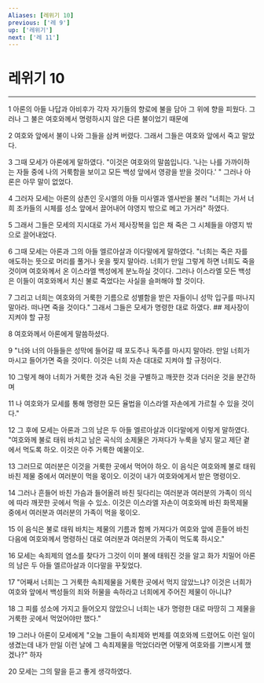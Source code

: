 ```yaml
---
Aliases: [레위기 10]
previous: ['레 9']
up: ['레위기']
next: ['레 11']
---
```

# 레위기 10

***


1 아론의 아들 나답과 아비후가 각자 자기들의 향로에 불을 담아 그 위에 향을 피웠다. 그러나 그 불은 여호와께서 명령하시지 않은 다른 불이었기 때문에 

2 여호와 앞에서 불이 나와 그들을 삼켜 버렸다. 그래서 그들은 여호와 앞에서 죽고 말았다. 

3 그때 모세가 아론에게 말하였다. "이것은 여호와의 말씀입니다. '나는 나를 가까이하는 자들 중에 나의 거룩함을 보이고 모든 백성 앞에서 영광을 받을 것이다.' " 그러나 아론은 아무 말이 없었다. 

4 그러자 모세는 아론의 삼촌인 웃시엘의 아들 미사엘과 엘사반을 불러 "너희는 가서 너희 조카들의 시체를 성소 앞에서 끌어내어 야영지 밖으로 메고 가거라" 하였다. 

5 그래서 그들은 모세의 지시대로 가서 제사장복을 입은 채 죽은 그 시체들을 야영지 밖으로 끌어내었다. 

6 그때 모세는 아론과 그의 아들 엘르아살과 이다말에게 말하였다. "너희는 죽은 자를 애도하는 뜻으로 머리를 풀거나 옷을 찢지 말아라. 너희가 만일 그렇게 하면 너희도 죽을 것이며 여호와께서 온 이스라엘 백성에게 분노하실 것이다. 그러나 이스라엘 모든 백성은 이들이 여호와께서 치신 불로 죽었다는 사실을 슬퍼해야 할 것이다. 

7 그리고 너희는 여호와의 거룩한 기름으로 성별함을 받은 자들이니 성막 입구를 떠나지 말아라. 떠나면 죽을 것이다." 그래서 그들은 모세가 명령한 대로 하였다. ## 제사장이 지켜야 할 규정 

8 여호와께서 아론에게 말씀하셨다. 

9 "너와 너의 아들들은 성막에 들어갈 때 포도주나 독주를 마시지 말아라. 만일 너희가 마시고 들어가면 죽을 것이다. 이것은 너희 자손 대대로 지켜야 할 규정이다. 

10 그렇게 해야 너희가 거룩한 것과 속된 것을 구별하고 깨끗한 것과 더러운 것을 분간하며 

11 나 여호와가 모세를 통해 명령한 모든 율법을 이스라엘 자손에게 가르칠 수 있을 것이다." 

12 그 후에 모세는 아론과 그의 남은 두 아들 엘르아살과 이다말에게 이렇게 말하였다. "여호와께 불로 태워 바치고 남은 곡식의 소제물은 가져다가 누룩을 넣지 말고 제단 곁에서 먹도록 하오. 이것은 아주 거룩한 예물이오. 

13 그러므로 여러분은 이것을 거룩한 곳에서 먹어야 하오. 이 음식은 여호와께 불로 태워 바친 제물 중에서 여러분이 먹을 몫이오. 이것이 내가 여호와에게서 받은 명령이오. 

14 그러나 흔들어 바친 가슴과 들어올려 바친 뒷다리는 여러분과 여러분의 가족이 의식에 따라 깨끗한 곳에서 먹을 수 있소. 이것은 이스라엘 자손이 여호와께 바친 화목제물 중에서 여러분과 여러분의 가족이 먹을 몫이오. 

15 이 음식은 불로 태워 바치는 제물의 기름과 함께 가져다가 여호와 앞에 흔들어 바친 다음에 여호와께서 명령하신 대로 여러분과 여러분의 가족이 먹도록 하시오." 

16 모세는 속죄제의 염소를 찾다가 그것이 이미 불에 태워진 것을 알고 화가 치밀어 아론의 남은 두 아들 엘르아살과 이다말을 꾸짖었다. 

17 "어째서 너희는 그 거룩한 속죄제물을 거룩한 곳에서 먹지 않았느냐? 이것은 너희가 여호와 앞에서 백성들의 죄와 허물을 속하라고 너희에게 주어진 제물이 아니냐? 

18 그 피를 성소에 가지고 들어오지 않았으니 너희는 내가 명령한 대로 마땅히 그 제물을 거룩한 곳에서 먹었어야만 했다." 

19 그러나 아론이 모세에게 "오늘 그들이 속죄제와 번제를 여호와께 드렸어도 이런 일이 생겼는데 내가 만일 이런 날에 그 속죄제물을 먹었더라면 어떻게 여호와를 기쁘시게 했겠나?" 하자 

20 모세는 그의 말을 듣고 좋게 생각하였다.
